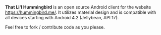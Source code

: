 **That Li'l Hummingbird** is an open source Android client for the website https://hummingbird.me/. It utilizes material design and is compatible with all devices starting with Android 4.2 (Jellybean, API 17).

Feel free to fork / contribute code as you please.